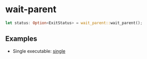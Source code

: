 # wait-parent
```rust
let status: Option<ExitStatus> = wait_parent::wait_parent();
```

## Examples
- Single executable: [single](examples/single.rs)
